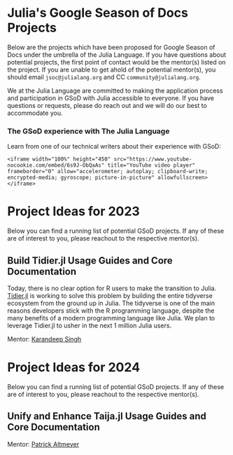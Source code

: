 # Julia's Google Season of Docs Projects

Below are the projects which have been proposed for Google Season of Docs under the umbrella of the Julia Language. If you have questions about potential projects, the first point of contact would be the mentor(s) listed on the project. If you are unable to get ahold of the potential mentor(s), you should email `jsoc@julialang.org` and CC `community@julialang.org`.

We at the Julia Language are committed to making the application process and participation in GSoD with Julia accessible to everyone. If you have questions or requests, please do reach out and we will do our best to accommodate you.

### The GSoD experience with The Julia Language

Learn from one of our technical writers about their experience with GSoD:
~~~
<iframe width="100%" height="450" src="https://www.youtube-nocookie.com/embed/6s9J-ObQaAs" title="YouTube video player" frameborder="0" allow="accelerometer; autoplay; clipboard-write; encrypted-media; gyroscope; picture-in-picture" allowfullscreen></iframe>
~~~

# Project Ideas for 2023

Below you can find a running list of potential GSoD projects. If any of these are of interest to you, please reachout to the respective mentor(s).

## Build Tidier.jl Usage Guides and Core Documentation

Today, there is no clear option for R users to make the transition to Julia. [Tidier.jl](https://github.com/kdpsingh/Tidier.jl) is working to solve this problem by building the entire tidyverse ecosystem from the ground up in Julia. The tidyverse is one of the main reasons developers stick with the R programming language, despite the many benefits of a modern programming language like Julia. We plan to leverage Tidier.jl to usher in the next 1 million Julia users. 

Mentor: [Karandeep Singh](https://github.com/kdpsingh)

# Project Ideas for 2024

Below you can find a running list of potential GSoD projects. If any of these are of interest to you, please reachout to the respective mentor(s).

## Unify and Enhance Taija.jl Usage Guides and Core Documentation



Mentor: [Patrick Altmeyer](https://github.com/kdpsingh)
